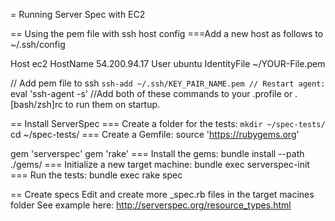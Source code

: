 
= Running Server Spec with EC2

== Using the pem file with ssh host config
===Add a new host as follows to ~/.ssh/config

Host ec2
  HostName 54.200.94.17
  User ubuntu
  IdentityFile ~/YOUR-File.pem

// Add pem file to ssh `ssh-add ~/.ssh/KEY_PAIR_NAME.pem
// Restart agent: `eval 'ssh-agent -s'
//Add both of these commands to your .profile or .[bash/zsh]rc to run them on startup.

== Install ServerSpec
=== Create a folder for the tests:
`mkdir ~/spec-tests/
`cd ~/spec-tests/
=== Create a Gemfile:
source 'https://rubygems.org'

gem 'serverspec'
gem 'rake'
=== Install the gems:
bundle  install --path ./gems/
=== Initialize a new target machine:
bundle exec serverspec-init
=== Run the tests:
bundle exec rake spec

== Create specs
Edit and create more _spec.rb files in the target macines folder
See example here: http://serverspec.org/resource_types.html
